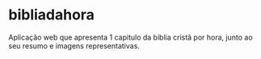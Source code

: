 # bibliadahora
Aplicação web que apresenta 1 capitulo da biblia cristã por hora, junto ao seu resumo e imagens representativas.
